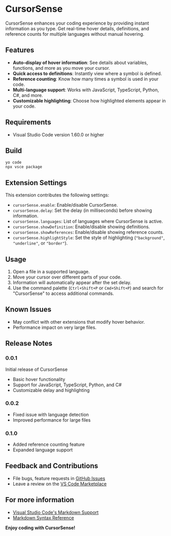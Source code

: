# CursorSense

CursorSense enhances your coding experience by providing instant information as you type. Get real-time hover details, definitions, and reference counts for multiple languages without manual hovering.

## Features

- **Auto-display of hover information**: See details about variables, functions, and more as you move your cursor.
- **Quick access to definitions**: Instantly view where a symbol is defined.
- **Reference counting**: Know how many times a symbol is used in your code.
- **Multi-language support**: Works with JavaScript, TypeScript, Python, C#, and more.
- **Customizable highlighting**: Choose how highlighted elements appear in your code.

## Requirements

- Visual Studio Code version 1.60.0 or higher

## Build

```shell
yo code
npx vsce package
```

## Extension Settings

This extension contributes the following settings:

- `cursorSense.enable`: Enable/disable CursorSense.
- `cursorSense.delay`: Set the delay (in milliseconds) before showing information.
- `cursorSense.languages`: List of languages where CursorSense is active.
- `cursorSense.showDefinition`: Enable/disable showing definitions.
- `cursorSense.showReferences`: Enable/disable showing reference counts.
- `cursorSense.highlightStyle`: Set the style of highlighting (`"background"`, `"underline"`, or `"border"`).

## Usage

1. Open a file in a supported language.
2. Move your cursor over different parts of your code.
3. Information will automatically appear after the set delay.
4. Use the command palette (`Ctrl+Shift+P` or `Cmd+Shift+P`) and search for "CursorSense" to access additional commands.

## Known Issues

- May conflict with other extensions that modify hover behavior.
- Performance impact on very large files.

## Release Notes

### 0.0.1

Initial release of CursorSense

- Basic hover functionality
- Support for JavaScript, TypeScript, Python, and C#
- Customizable delay and highlighting

### 0.0.2

- Fixed issue with language detection
- Improved performance for large files

### 0.1.0

- Added reference counting feature
- Expanded language support

## Feedback and Contributions

- File bugs, feature requests in [GitHub Issues](https://github.com/yourusername/CursorSense/issues)
- Leave a review on the [VS Code Marketplace](https://marketplace.visualstudio.com/items?itemName=yourusername.cursorsense)

## For more information

- [Visual Studio Code's Markdown Support](http://code.visualstudio.com/docs/languages/markdown)
- [Markdown Syntax Reference](https://help.github.com/articles/markdown-basics/)

**Enjoy coding with CursorSense!**
